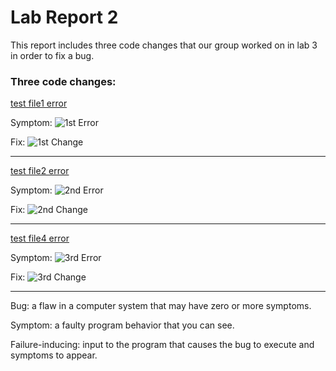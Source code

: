 # Lab Report 2

This report includes three code changes that our group worked on in lab 3 in order to fix a bug.

### Three code changes: ### 


[test file1 error](https://github.com/kathyww/markdown-parser/blob/main/test-file1.md)


Symptom:
![1st Error](https://user-images.githubusercontent.com/103288344/165035267-b5fb3066-d0bc-4cf5-a93a-36b7f37d6a6f.png)


Fix:
![1st Change](https://user-images.githubusercontent.com/103288344/165035440-80b8fe5a-61d8-4adc-8c54-7541553091a7.png)



---
[test file2 error](https://github.com/kathyww/markdown-parser/blob/main/test-file2.md)


Symptom:
![2nd Error](https://user-images.githubusercontent.com/103288344/165037629-4946375c-2328-4df1-b7e7-f3d79dc8cf96.png)

Fix:
![2nd Change](https://user-images.githubusercontent.com/103288344/165037639-234447f1-6a43-4dc7-8e85-186eae36db52.png)



---
[test file4 error](https://github.com/kathyww/markdown-parser/blob/main/test-file4.md)


Symptom:
![3rd Error](https://user-images.githubusercontent.com/103288344/165036860-b1486fcc-ca08-4401-acbf-3ee61dfe3a2c.png)


Fix:
![3rd Change](https://user-images.githubusercontent.com/103288344/165036942-9e086f8f-d802-4c6e-89f9-50158e530079.png)




---
Bug: a flaw in a computer system that may have zero or more symptoms.


Symptom: a faulty program behavior that you can see.


Failure-inducing: input to the program that causes the bug to execute and symptoms to appear.
